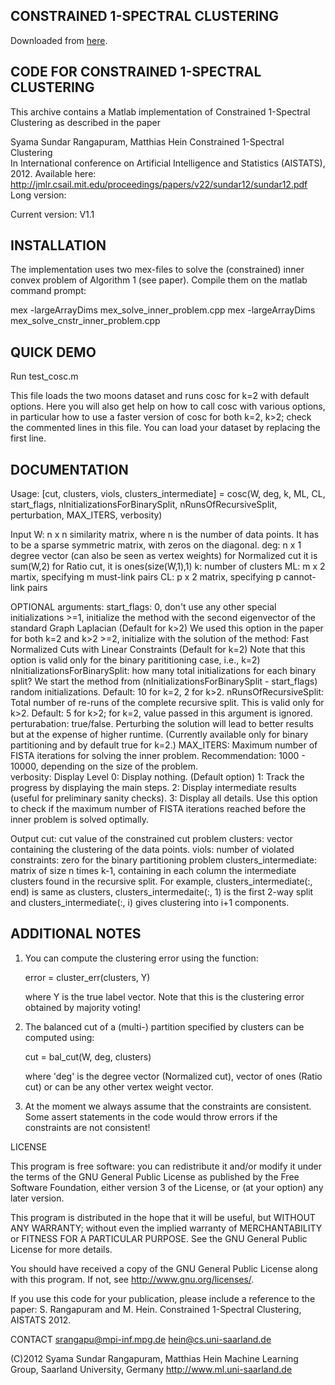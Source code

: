 ## CONSTRAINED 1-SPECTRAL CLUSTERING
Downloaded from [here](http://www.ml.uni-saarland.de/code/cosc/cosc.htm). 

CODE FOR CONSTRAINED 1-SPECTRAL CLUSTERING
------------------------------------------

This archive contains a Matlab implementation of Constrained 1-Spectral Clustering 
as described in the paper
 
   Syama Sundar Rangapuram, Matthias Hein
   Constrained 1-Spectral Clustering   
   In International conference on Artificial Intelligence and Statistics (AISTATS), 2012. 
   Available here: http://jmlr.csail.mit.edu/proceedings/papers/v22/sundar12/sundar12.pdf
   Long version:

Current version: V1.1


INSTALLATION
------------

The implementation uses two mex-files to solve the (constrained) inner convex problem of Algorithm 1 (see paper). 
Compile them on the matlab command prompt: 

mex -largeArrayDims mex_solve_inner_problem.cpp
mex -largeArrayDims mex_solve_cnstr_inner_problem.cpp


QUICK DEMO
----------

Run test_cosc.m

This file loads the two moons dataset and runs cosc for k=2 with default options.
Here you will also get help on how to call cosc with various options, in particular how to use a faster version of cosc for both k=2, k>2; check the commented lines in this file.
You can load your dataset by replacing the first line.

DOCUMENTATION
-------------

Usage:
  [cut, clusters, viols, clusters_intermediate] = cosc(W, deg, k, ML, CL, start_flags, nInitializationsForBinarySplit, nRunsOfRecursiveSplit, perturbation, MAX_ITERS, verbosity)

Input
  W:      n x n similarity matrix, where n is the number of data points.
          It has to be a sparse symmetric matrix, with zeros on the diagonal.
  deg:    n x 1 degree vector (can also be seen as vertex weights)
          for Normalized cut it is sum(W,2)
          for Ratio cut, it is ones(size(W,1),1)
  k:      number of clusters
  ML:     m x 2 martix, specifying m must-link pairs
  CL:     p x 2 matrix, specifying p cannot-link pairs

  OPTIONAL arguments:
  start_flags:    0, don't use any other special initializations 
                  >=1, initialize the method with the second eigenvector of
                     the standard Graph Laplacian (Default for k>2)
                     We used this option in the paper for both k=2 and k>2
                  >=2, initialize with the solution of the method: Fast Normalized
                     Cuts with Linear Constraints (Default for k=2)
                     Note that this option is valid only for the binary parititioning case, i.e., k=2)
  nInitializationsForBinarySplit: 
                  how many total initializations for each binary split? We start the method from (nInitializationsForBinarySplit - start_flags) random
                  initializations.
                  Default: 10 for k=2, 2 for k>2.
  nRunsOfRecursiveSplit: 
                  Total number of re-runs of the complete recursive
                  split. This is valid only for k>2.
                  Default: 5 for k>2; for k=2, value passed in this argument is ignored.
  perturabation:  true/false. Perturbing the solution will lead to better
                  results but at the expense of higher runtime. (Currently
                  available only for binary  partitioning and by default true for k=2.)
  MAX_ITERS:      Maximum number of FISTA iterations for solving the inner problem.
                  Recommendation: 1000 - 10000, depending on the size of the problem.                 
  verbosity:      Display Level
                  0: Display nothing. (Default option)
                  1: Track the progress by displaying the main steps.
                  2: Display intermediate results (useful for preliminary sanity checks).
                  3: Display all details. Use this option to check if the maximum number
                     of FISTA iterations reached before the inner problem
                     is solved optimally.

Output
  cut:        cut value of the constrained cut problem
  clusters:   vector containing the clustering of the data points.
  viols:      number of violated constraints: zero for the binary
              partitioning problem
  clusters_intermediate:
              matrix of size n times k-1, containing in each column the intermediate clusters found in the recursive
              split. For example, clusters_intermediate(:, end) is same
              as clusters, clusters_intermedaite(:, 1) is the first
              2-way split and clusters_intermediate(:, i) gives
              clustering into i+1 components.
 
 
ADDITIONAL NOTES
----------------

1. You can compute the clustering error using the function:

     error = cluster_err(clusters, Y)

   where Y is the true label vector. Note that this is the clustering error obtained by majority voting!

2. The balanced cut of a (multi-) partition specified by clusters can be computed using:

     cut = bal_cut(W, deg, clusters)

   where 'deg' is the degree vector (Normalized cut), vector of ones (Ratio cut) or can be any other vertex weight vector.

3. At the moment we always assume that the constraints are consistent. 
   Some assert statements in the code would throw errors if the constraints are not consistent!


LICENSE

This program is free software: you can redistribute it and/or modify
it under the terms of the GNU General Public License as published by
the Free Software Foundation, either version 3 of the License, or
(at your option) any later version.

This program is distributed in the hope that it will be useful,
but WITHOUT ANY WARRANTY; without even the implied warranty of
MERCHANTABILITY or FITNESS FOR A PARTICULAR PURPOSE.  See the
GNU General Public License for more details.

You should have received a copy of the GNU General Public License
along with this program.  If not, see <http://www.gnu.org/licenses/>.

If you use this code for your publication, please include a reference 
to the paper: S. Rangapuram and M. Hein. Constrained 1-Spectral Clustering, AISTATS 2012. 
 
 
CONTACT
srangapu@mpi-inf.mpg.de
hein@cs.uni-saarland.de

(C)2012 Syama Sundar Rangapuram, Matthias Hein
Machine Learning Group, Saarland University, Germany
http://www.ml.uni-saarland.de
